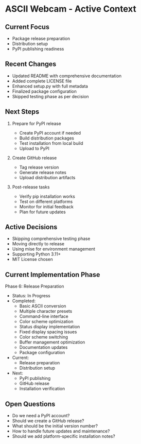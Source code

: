 # ASCII Webcam - Active Context

## Current Focus

- Package release preparation
- Distribution setup
- PyPI publishing readiness

## Recent Changes

- Updated README with comprehensive documentation
- Added complete LICENSE file
- Enhanced setup.py with full metadata
- Finalized package configuration
- Skipped testing phase as per decision

## Next Steps

1. Prepare for PyPI release

   - Create PyPI account if needed
   - Build distribution packages
   - Test installation from local build
   - Upload to PyPI

2. Create GitHub release

   - Tag release version
   - Generate release notes
   - Upload distribution artifacts

3. Post-release tasks
   - Verify pip installation works
   - Test on different platforms
   - Monitor for initial feedback
   - Plan for future updates

## Active Decisions

- Skipping comprehensive testing phase
- Moving directly to release
- Using mise for environment management
- Supporting Python 3.11+
- MIT License chosen

## Current Implementation Phase

Phase 6: Release Preparation

- Status: In Progress
- Completed:
  - Basic ASCII conversion
  - Multiple character presets
  - Command-line interface
  - Color scheme optimization
  - Status display implementation
  - Fixed display spacing issues
  - Color scheme switching
  - Buffer management optimization
  - Documentation updates
  - Package configuration
- Current:
  - Release preparation
  - Distribution setup
- Next:
  - PyPI publishing
  - GitHub release
  - Installation verification

## Open Questions

- Do we need a PyPI account?
- Should we create a GitHub release?
- What should be the initial version number?
- How to handle future updates and maintenance?
- Should we add platform-specific installation notes?
